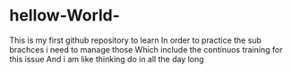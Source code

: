 # hellow-World-
This is my first github repository to learn
In order to practice the sub brachces i need to manage those 
Which include the continuos training for this issue 
And i am like thinking do in all the day long 
